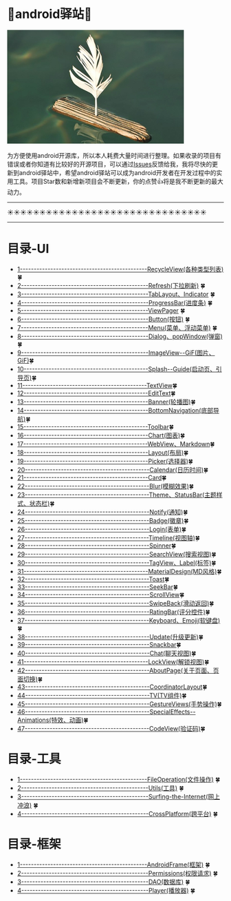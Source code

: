 # :running:android驿站:running:

<img src="https://github.com/enChenging/android_posthouse/blob/master/LOGO.png" width="411" height="264" />

为方便使用android开源库，所以本人耗费大量时间进行整理。如果收录的项目有错误或者你知道有比较好的开源项目，可以通过[Issues](https://github.com/enChenging/android_posthouse/issues)反馈给我，我将尽快的更新到android驿站中，希望android驿站可以成为android开发者在开发过程中的实用工具。项目Star数和新增新项目会不断更新，你的点赞:+1:将是我不断更新的最大动力。

<HR style="FILTER: progid:DXImageTransform.Microsoft.Shadow(color:#987cb9,direction:145,strength:15)" width="100%" color=#987cb9 SIZE=1>

:sunny::sunny::sunny::sunny::sunny::sunny::sunny::sunny::sunny::sunny::sunny::sunny::sunny::sunny::sunny::sunny::sunny::sunny::sunny::sunny::sunny::sunny::sunny::sunny::sunny::sunny::sunny::sunny::sunny::sunny::sunny:
<HR style="FILTER: progid:DXImageTransform.Microsoft.Shadow(color:#987cb9,direction:145,strength:15)" width="100%" color=#987cb9 SIZE=1>

# 目录-UI
- [1----------------------------------------------RecycleView(各种类型列表)](https://github.com/enChenging/android_posthouse/blob/master/init_md/RecycleView.md) :four_leaf_clover:
- [2----------------------------------------------Refresh(下拉刷新)](https://github.com/enChenging/android_posthouse/blob/master/init_md/Refresh.md) :four_leaf_clover:
- [3----------------------------------------------TabLayout、Indicator](https://github.com/enChenging/android_posthouse/blob/master/init_md/TabLayout.md) :four_leaf_clover:
- [4----------------------------------------------ProgressBar(进度条)](https://github.com/enChenging/android_posthouse/blob/master/init_md/ProgressBar.md) :four_leaf_clover:
- [5----------------------------------------------ViewPager](https://github.com/enChenging/android_posthouse/blob/master/init_md/ViewPager.md) :four_leaf_clover:
- [6----------------------------------------------Button(按钮)](https://github.com/enChenging/android_posthouse/blob/master/init_md/Button.md) :four_leaf_clover:
- [7----------------------------------------------Menu(菜单、浮动菜单)](https://github.com/enChenging/android_posthouse/blob/master/init_md/Menu.md) :four_leaf_clover:
- [8----------------------------------------------Dialog、popWindow(弹窗)](https://github.com/enChenging/android_posthouse/blob/master/init_md/Dialog.md):four_leaf_clover:
- [9----------------------------------------------ImageView--GiF(图片、GiF)](https://github.com/enChenging/android_posthouse/blob/master/init_md/ImageView.md):four_leaf_clover:
- [10---------------------------------------------Splash--Guide(启动页、引导页)](https://github.com/enChenging/android_posthouse/blob/master/init_md/Splash.md):four_leaf_clover:
- [11---------------------------------------------TextView](https://github.com/enChenging/android_posthouse/blob/master/init_md/TextView.md):four_leaf_clover:
- [12---------------------------------------------EditText](https://github.com/enChenging/android_posthouse/blob/master/init_md/EditText.md):four_leaf_clover:
- [13---------------------------------------------Banner(轮播图)](https://github.com/enChenging/android_posthouse/blob/master/init_md/Banner.md):four_leaf_clover:
- [14---------------------------------------------BottomNavigation(底部导航)](https://github.com/enChenging/android_posthouse/blob/master/init_md/BottomNavigation.md):four_leaf_clover:
- [15---------------------------------------------Toolbar](https://github.com/enChenging/android_posthouse/blob/master/init_md/Toolbar.md):four_leaf_clover:
- [16---------------------------------------------Chart(图表)](https://github.com/enChenging/android_posthouse/blob/master/init_md/Chart.md):four_leaf_clover:
- [17---------------------------------------------WebView、Markdown](https://github.com/enChenging/android_posthouse/blob/master/init_md/WebView.md):four_leaf_clover:
- [18---------------------------------------------Layout(布局)](https://github.com/enChenging/android_posthouse/blob/master/init_md/Layout.md):four_leaf_clover:
- [19---------------------------------------------Picker(选择器)](https://github.com/enChenging/android_posthouse/blob/master/init_md/Picker.md):four_leaf_clover:
- [20---------------------------------------------Calendar(日历时间)](https://github.com/enChenging/android_posthouse/blob/master/init_md/Calendar.md):four_leaf_clover:
- [21---------------------------------------------Card](https://github.com/enChenging/android_posthouse/blob/master/init_md/Card.md):four_leaf_clover:
- [22---------------------------------------------Blur(模糊效果)](https://github.com/enChenging/android_posthouse/blob/master/init_md/Blur.md):four_leaf_clover:
- [23---------------------------------------------Theme、StatusBar(主题样式、状态栏)](https://github.com/enChenging/android_posthouse/blob/master/init_md/Theme.md):four_leaf_clover:
- [24---------------------------------------------Notify(通知)](https://github.com/enChenging/android_posthouse/blob/master/init_md/Notify.md):four_leaf_clover:
- [25---------------------------------------------Badge(徽章)](https://github.com/enChenging/android_posthouse/blob/master/init_md/Badge.md):four_leaf_clover:
- [26---------------------------------------------Login(表单)](https://github.com/enChenging/android_posthouse/blob/master/init_md/Login.md):four_leaf_clover:
- [27---------------------------------------------Timeline(视图轴)](https://github.com/enChenging/android_posthouse/blob/master/init_md/Timeline.md):four_leaf_clover:
- [28---------------------------------------------Spinner](https://github.com/enChenging/android_posthouse/blob/master/init_md/Spinner.md):four_leaf_clover:
- [29---------------------------------------------SearchView(搜索视图)](https://github.com/enChenging/android_posthouse/blob/master/init_md/SearchView.md):four_leaf_clover:
- [30---------------------------------------------TagView、Label(标签)](https://github.com/enChenging/android_posthouse/blob/master/init_md/TagView.md):four_leaf_clover:
- [31---------------------------------------------MaterialDesign(MD风格)](https://github.com/enChenging/android_posthouse/blob/master/init_md/MaterialDesign.md):four_leaf_clover:
- [32---------------------------------------------Toast](https://github.com/enChenging/android_posthouse/blob/master/init_md/Toast.md):four_leaf_clover:
- [33---------------------------------------------SeekBar](https://github.com/enChenging/android_posthouse/blob/master/init_md/SeekBar.md):four_leaf_clover:
- [34---------------------------------------------ScrollView](https://github.com/enChenging/android_posthouse/blob/master/init_md/ScrollView.md):four_leaf_clover:
- [35---------------------------------------------SwipeBack(滑动返回)](https://github.com/enChenging/android_posthouse/blob/master/init_md/SwipeBack.md):four_leaf_clover:
- [36---------------------------------------------RatingBar(评分控件)](https://github.com/enChenging/android_posthouse/blob/master/init_md/RatingBar.md):four_leaf_clover:
- [37---------------------------------------------Keyboard、Emoji(软键盘)](https://github.com/enChenging/android_posthouse/blob/master/init_md/Keyboard.md):four_leaf_clover:
- [38---------------------------------------------Update(升级更新)](https://github.com/enChenging/android_posthouse/blob/master/init_md/Update.md):four_leaf_clover:
- [39---------------------------------------------Snackbar](https://github.com/enChenging/android_posthouse/blob/master/init_md/Snackbar.md):four_leaf_clover:
- [40---------------------------------------------Chat(聊天视图)](https://github.com/enChenging/android_posthouse/blob/master/init_md/Chat.md):four_leaf_clover:
- [41---------------------------------------------LockView(解锁视图)](https://github.com/enChenging/android_posthouse/blob/master/init_md/LockView.md):four_leaf_clover:
- [42---------------------------------------------AboutPage(关于页面、页面切换)](https://github.com/enChenging/android_posthouse/blob/master/init_md/AboutPage.md):four_leaf_clover:
- [43---------------------------------------------CoordinatorLayout](https://github.com/enChenging/android_posthouse/blob/master/init_md/CoordinatorLayout.md):four_leaf_clover:
- [44---------------------------------------------TV(TV组件)](https://github.com/enChenging/android_posthouse/blob/master/init_md/TV.md):four_leaf_clover:
- [45---------------------------------------------GestureViews(手势操作)](https://github.com/enChenging/android_posthouse/blob/master/init_md/GestureViews.md):four_leaf_clover:
- [46---------------------------------------------SpecialEffects--Animations(特效、动画)](https://github.com/enChenging/android_posthouse/blob/master/init_md/SpecialEffects.md):four_leaf_clover:
- [47---------------------------------------------CodeView(验证码)](https://github.com/enChenging/android_posthouse/blob/master/init_md/CodeView.md):four_leaf_clover:

# 目录-工具
- [1----------------------------------------------FileOperation(文件操作)](https://github.com/enChenging/android_posthouse/blob/master/init_md/FileOperation.md) :four_leaf_clover:
- [2----------------------------------------------Utils(工具)](https://github.com/enChenging/android_posthouse/blob/master/init_md/Utils.md) :four_leaf_clover:
- [3----------------------------------------------Surfing-the-Internet(网上冲浪)](https://github.com/enChenging/android_posthouse/blob/master/init_md/Surfing-the-Internet.md) :four_leaf_clover:
- [4----------------------------------------------CrossPlatform(跨平台)](https://github.com/enChenging/android_posthouse/blob/master/init_md/CrossPlatform.md) :four_leaf_clover:

# 目录-框架
- [1----------------------------------------------AndroidFrame(框架)](https://github.com/enChenging/android_posthouse/blob/master/init_md/AndroidFrame.md) :four_leaf_clover:
- [2----------------------------------------------Permissions(权限请求)](https://github.com/enChenging/android_posthouse/blob/master/init_md/Permissions.md) :four_leaf_clover:
- [3----------------------------------------------DAO(数据库)](https://github.com/enChenging/android_posthouse/blob/master/init_md/DAO.md) :four_leaf_clover:
- [4----------------------------------------------Player(播放器)](https://github.com/enChenging/android_posthouse/blob/master/init_md/Player.md) :four_leaf_clover:

